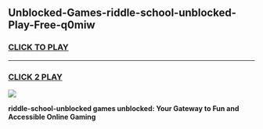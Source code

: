 
## Unblocked-Games-riddle-school-unblocked-Play-Free-q0miw
<h3>
<a href="https://premium76.site?title=riddle-school-unblocked&ref=20M">CLICK TO PLAY</a></h3>
<hr>

<h3>
<a href="https://premium76.site?title=riddle-school-unblocked&ref=20M">CLICK 2 PLAY</a>
  
</h3>

<a href="https://premium76.site?title=riddle-school-unblocked&ref=19M"><img src="https://clearcache.store/games.png"></a>


**riddle-school-unblocked games unblocked: Your Gateway to Fun and Accessible Online Gaming**
